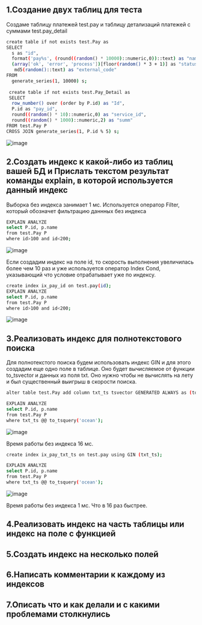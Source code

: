 ## 1.Создание двух таблиц для теста
Создаме таблицу платежей test.pay и таблицу детализаций платежей с суммами test.pay_detail
```bash
create table if not exists test.Pay as
SELECT
  s as "id",
  format('pay%s', (round((random() * 10000)::numeric,0))::text) as "name",
  (array['ok', 'error', 'process'])[floor(random() * 3 + 1)] as "status",
   md5(random()::text) as "external_code"
FROM
  generate_series(1, 10000) s;
  
 create table if not exists test.Pay_Detail as
 SELECT
  row_number() over (order by P.id) as "Id",
  P.id as "pay_id",
  round((random() * 10)::numeric,0) as "service_id",
  round((random() * 1000)::numeric,2) as "summ"
FROM test.Pay P
CROSS JOIN generate_series(1, P.id % 5) s;
```
![image](https://github.com/user-attachments/assets/ae6c0c48-f60e-4db9-b3d9-f3525bf96a78)

## 2.Создать индекс к какой-либо из таблиц вашей БД и Прислать текстом результат команды explain, в которой используется данный индекс
Выборка без индекса занимает 1 мс. Используется оператор Filter, который обозначет фильтрацию даннных без индекса
```bash
EXPLAIN ANALYZE 
select P.id, p.name 
from test.Pay P
where id>100 and id<200;
```
![image](https://github.com/user-attachments/assets/1545faab-6e99-4d9d-ba2c-22625b502bbd)

Если создадим индекс на поле id, то скорость выполнения увеличилась более чем 10 раз и уже используется оператор Index Cond, указывающий что условие отрабатывает уже по индексу.
```bash
create index ix_pay_id on test.pay(id);
EXPLAIN ANALYZE 
select P.id, p.name 
from test.Pay P
where id>100 and id<200;
```
![image](https://github.com/user-attachments/assets/9fd37a01-f5b1-451c-ad11-f1fc9f5906e3)

## 3.Реализовать индекс для полнотекстового поиска
Для полнотекстого поиска будем использовать индекс GIN и для этого создадим еще одно поле в таблице. Оно будет вычисляемое от функции to_tsvector и данных из поля txt. Оно нужно чтобы не вычислять на лету и был существенный выигрыш в скорости поиска.
```bash
alter table test.Pay add column txt_ts tsvector GENERATED ALWAYS as (to_tsvector('english',txt)) stored;

EXPLAIN ANALYZE 
select P.id, p.name
from test.Pay P
where txt_ts @@ to_tsquery('ocean');
```
![image](https://github.com/user-attachments/assets/f4fbf13e-1ca9-4173-85cc-469f95b255cc)

Время работы без индекса 16 мс. 

```bash
create index ix_pay_txt_ts on test.pay using GIN (txt_ts);

EXPLAIN ANALYZE 
select P.id, p.name
from test.Pay P
where txt_ts @@ to_tsquery('ocean');
```
![image](https://github.com/user-attachments/assets/de8a1a8f-2645-451a-9dc9-297570810b11)

Время работы без индекса 1 мс. Что в 16 раз быстрее.

## 4.Реализовать индекс на часть таблицы или индекс на поле с функцией

## 5.Создать индекс на несколько полей
## 6.Написать комментарии к каждому из индексов
## 7.Описать что и как делали и с какими проблемами столкнулись
